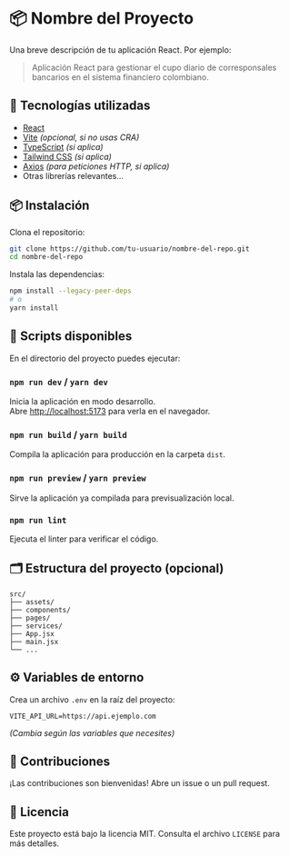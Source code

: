 # 📦 Nombre del Proyecto

Una breve descripción de tu aplicación React. Por ejemplo:  
> Aplicación React para gestionar el cupo diario de corresponsales bancarios en el sistema financiero colombiano.

## 🚀 Tecnologías utilizadas

- [React](https://reactjs.org/)
- [Vite](https://vitejs.dev/) *(opcional, si no usas CRA)*
- [TypeScript](https://www.typescriptlang.org/) *(si aplica)*
- [Tailwind CSS](https://tailwindcss.com/) *(si aplica)*
- [Axios](https://axios-http.com/) *(para peticiones HTTP, si aplica)*
- Otras librerías relevantes...

## 📦 Instalación

Clona el repositorio:

```bash
git clone https://github.com/tu-usuario/nombre-del-repo.git
cd nombre-del-repo
```

Instala las dependencias:

```bash
npm install --legacy-peer-deps
# o
yarn install
```

## 🧪 Scripts disponibles

En el directorio del proyecto puedes ejecutar:

### `npm run dev` / `yarn dev`

Inicia la aplicación en modo desarrollo.  
Abre [http://localhost:5173](http://localhost:5173) para verla en el navegador.

### `npm run build` / `yarn build`

Compila la aplicación para producción en la carpeta `dist`.

### `npm run preview` / `yarn preview`

Sirve la aplicación ya compilada para previsualización local.

### `npm run lint`

Ejecuta el linter para verificar el código.

## 🗂️ Estructura del proyecto (opcional)

```
src/
├── assets/
├── components/
├── pages/
├── services/
├── App.jsx
├── main.jsx
└── ...
```

## ⚙️ Variables de entorno

Crea un archivo `.env` en la raíz del proyecto:

```env
VITE_API_URL=https://api.ejemplo.com
```

*(Cambia según las variables que necesites)*

## 📝 Contribuciones

¡Las contribuciones son bienvenidas! Abre un issue o un pull request.

## 📄 Licencia

Este proyecto está bajo la licencia MIT. Consulta el archivo `LICENSE` para más detalles.
